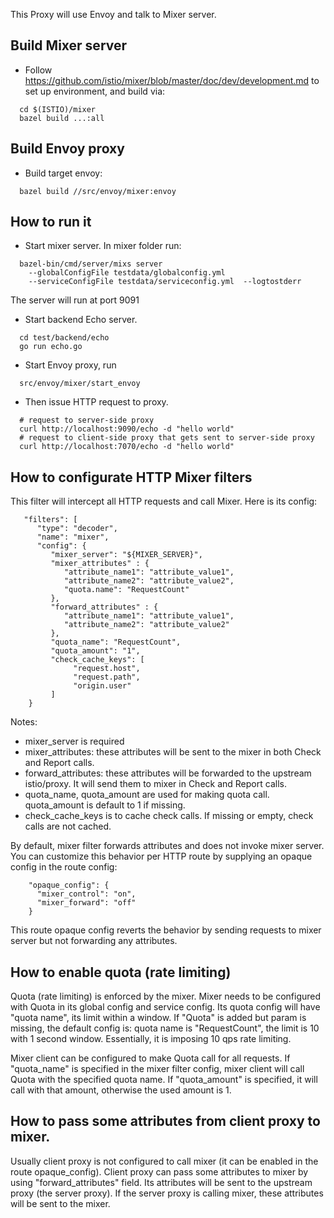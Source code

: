 
This Proxy will use Envoy and talk to Mixer server. 

## Build Mixer server

* Follow https://github.com/istio/mixer/blob/master/doc/dev/development.md to set up environment, and build via:

```
  cd $(ISTIO)/mixer
  bazel build ...:all
```
  
## Build Envoy proxy

* Build target envoy:

```
  bazel build //src/envoy/mixer:envoy
```

## How to run it

* Start mixer server. In mixer folder run:

```
  bazel-bin/cmd/server/mixs server
    --globalConfigFile testdata/globalconfig.yml
    --serviceConfigFile testdata/serviceconfig.yml  --logtostderr
```
  
  The server will run at port 9091

* Start backend Echo server.

```
  cd test/backend/echo
  go run echo.go
```

* Start Envoy proxy, run

```
  src/envoy/mixer/start_envoy
```
  
* Then issue HTTP request to proxy.

```
  # request to server-side proxy
  curl http://localhost:9090/echo -d "hello world"
  # request to client-side proxy that gets sent to server-side proxy
  curl http://localhost:7070/echo -d "hello world"
```

## How to configurate HTTP Mixer filters

This filter will intercept all HTTP requests and call Mixer. Here is its config:

```
   "filters": [
      "type": "decoder",
      "name": "mixer",
      "config": {
         "mixer_server": "${MIXER_SERVER}",
         "mixer_attributes" : {
            "attribute_name1": "attribute_value1",
            "attribute_name2": "attribute_value2",
            "quota.name": "RequestCount"
         },
         "forward_attributes" : {
            "attribute_name1": "attribute_value1",
            "attribute_name2": "attribute_value2"
         },
         "quota_name": "RequestCount",
         "quota_amount": "1",
         "check_cache_keys": [
              "request.host",
              "request.path",
              "origin.user"
         ]
    }
```

Notes:
* mixer_server is required
* mixer_attributes: these attributes will be sent to the mixer in both Check and Report calls.
* forward_attributes: these attributes will be forwarded to the upstream istio/proxy. It will send them to mixer in Check and Report calls.
* quota_name, quota_amount are used for making quota call. quota_amount is default to 1 if missing.
* check_cache_keys is to cache check calls. If missing or empty, check calls are not cached.

By default, mixer filter forwards attributes and does not invoke mixer server. You can customize this behavior per HTTP route by supplying an opaque config in the route config:

```
    "opaque_config": {
      "mixer_control": "on",
      "mixer_forward": "off"
    }
```

This route opaque config reverts the behavior by sending requests to mixer server but not forwarding any attributes.


## How to enable quota (rate limiting)

Quota (rate limiting) is enforced by the mixer. Mixer needs to be configured with Quota in its global config and service config. Its quota config will have
"quota name", its limit within a window.  If "Quota" is added but param is missing, the default config is: quota name is "RequestCount", the limit is 10 with 1 second window. Essentially, it is imposing 10 qps rate limiting.

Mixer client can be configured to make Quota call for all requests.  If "quota_name" is specified in the mixer filter config, mixer client will call Quota with the specified quota name.  If "quota_amount" is specified, it will call with that amount, otherwise the used amount is 1.


## How to pass some attributes from client proxy to mixer.

Usually client proxy is not configured to call mixer (it can be enabled in the route opaque_config). Client proxy can pass some attributes to mixer by using "forward_attributes" field.  Its attributes will be sent to the upstream proxy (the server proxy). If the server proxy is calling mixer, these attributes will be sent to the mixer.
